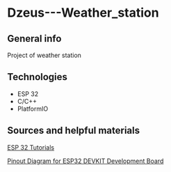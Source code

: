 # Dzeus---Weather_station

## General info
Project of weather station




## Technologies
* ESP 32
* C/C++
* PlatformIO


## Sources and helpful materials
[ESP 32 Tutorials](https://randomnerdtutorials.com/esp32-web-server-arduino-ide/)

[Pinout Diagram for ESP32 DEVKIT Development Board](https://www.reddit.com/r/esp32/comments/b5mkag/a_better_pinout_diagram_for_esp32_devkit/)
